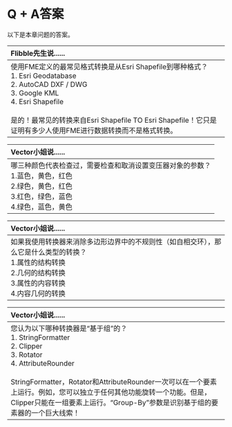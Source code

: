 # Q + A答案

以下是本章问题的答案。

|  Flibble先生说...... |
| :--- |
|  使用FME定义的最常见格式转换是从Esri Shapefile到哪种格式？  <br>1. Esri Geodatabase <br>2. AutoCAD DXF / DWG <br>3. Google KML <br>4. Esri Shapefile  <br><br>是的！最常见的转换来自Esri Shapefile TO Esri Shapefile！它只是证明有多少人使用FME进行数据转换而不是格式转换。 |

|  Vector小姐说...... |
| :--- |
|  哪三种颜色代表检查过，需要检查和取消设置变压器对象的参数？  <br>1.蓝色，黄色，红色 <br>2.绿色，黄色，红色 <br>3.红色，绿色，蓝色 <br>4.绿色，蓝色，黄色 |

|  Vector小姐说...... |
| :--- |
|  如果我使用转换器来消除多边形边界中的不规则性（如自相交环），那么它是什么类型的转换？  <br>1.属性的结构转换 <br>2.几何的结构转换 <br>3.属性的内容转换 <br>4.内容几何的转换 |

|  Vector小姐说...... |
| :--- |
|  您认为以下哪种转换器是“基于组”的？  <br>1. StringFormatter <br>2. Clipper<br> 3. Rotator <br>4. AttributeRounder  <br><br>StringFormatter，Rotator和AttributeRounder一次可以在一个要素上运行。例如，您可以独立于任何其他功能旋转一个功能。但是，Clipper只能在一组要素上运行。“Group-By”参数是识别基于组的要素器的一个巨大线索！ |

